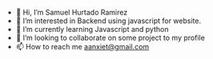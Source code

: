 - 👋 Hi, I’m Samuel Hurtado Ramirez
- 👀 I’m interested in Backend using javascript for website.
- 🌱 I’m currently learning Javascript and python
- 💞️ I’m looking to collaborate on some project to my profile
- 📫 How to reach me aanxiet@gmail.com
  
